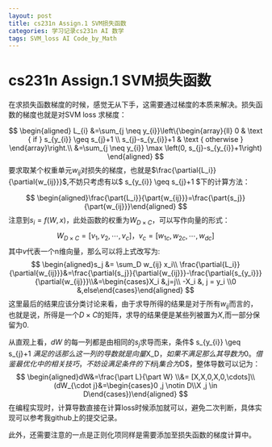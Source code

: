 ```yaml
---
layout: post
title: cs231n Assign.1 SVM损失函数
categories: 学习记录cs231n AI 数学
tags: SVM_loss AI Code_by_Math
---
```

# cs231n Assign.1 SVM损失函数

在求损失函数梯度的时候，感觉无从下手，这需要通过梯度的本质来解决。损失函数的梯度也就是对SVM loss 求梯度：

$$
\begin{aligned}
L_{i} &=\sum_{j \neq y_{i}}\left\{\begin{array}{ll}
0 & \text { if } s_{y_{i}} \geq s_{j}+1 \\
s_{j}-s_{y_{i}}+1 & \text { otherwise }
\end{array}\right.\\
&=\sum_{j \neq y_{i}} \max \left(0, s_{j}-s_{y_{i}}+1\right)
\end{aligned}
$$
要求取某个权重单元$w_{ij}$对损失的梯度，也就是$\frac{\partial{L_i}}{\partial{w_{ij}}}$,不妨只考虑有以$ s_{y_{i}} \geq s_{j}+1 $下的计算方法：

$$
\begin{aligned}\frac{\part{L_i}}{\part{w_{ij}}}=\frac{\part{s_j}}{\part{w_{ij}}}\end{aligned}
$$
注意到$s_i=f(W,x)$，此处函数的权重为$W_{D\times C}$，可以写作向量的形式：
$$
W_{D\times C} = [v_1 ,v_2 ,\cdots,v_c ]，v_c = [w_{1c},w_{2c},\cdots , w_{dc}]
$$
其中$v$代表一个n维向量，那么可以将上式改写为:
$$
\begin{aligned}s_j &= \sum_D w_{ij} x_i\\ \frac{\partial{L_i}}{\partial{w_{ij}}}&=\frac{\partial{s_j}}{\partial{w_{ij}}}-\frac{\partial{s_{y_i}}}{\partial{w_{ij}}}\\&=\begin{cases}X_i &,j=j\\ -X_i &, j = y_i \\0 &,else\end{cases}\end{aligned}
$$
这里最后的结果应该分类讨论来看，由于求导所得的结果是对于所有$w_{ij}$而言的，也就是说，所得是一个$D\times C$的矩阵，求导的结果便是某些列被置为$X$,而一部分保留为0.

从直观上看，$dW$ 的每一列都是由相同的$s_j$求导而来，条件$ s_{y_{i}} \geq s_{j}+1 $满足的话那么这一列的导数就是向量$X_D$，如果不满足那么其导数为0。借鉴最优化中的相关技巧，不妨设满足条件的下标$j$集合为$D$，整体导数可以记为：
$$
\begin{aligned}dW&=\frac{\part L}{\part W} \\&= [X,X,0,X,0,\cdots]\\(dW_{\cdot j}&=\begin{cases}0 ,j \notin D\\X ,j \in D\end{cases})\end{aligned}
$$
在编程实现时，计算导数直接在计算loss时候添加就可以，避免二次判断，具体实现可以参考我github上的提交记录。

此外，还需要注意的一点是正则化项同样是需要添加至损失函数的梯度计算中。